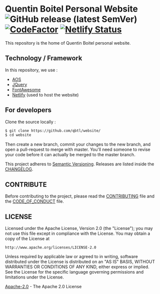 # Quentin Boitel Personal Website ![GitHub release (latest SemVer)](https://img.shields.io/github/v/release/qbtl/website?logo=github&labelColor=black&label=Version&sort=semver) [![CodeFactor](https://www.codefactor.io/repository/github/qbtl/website/badge/master)](https://www.codefactor.io/repository/github/qbtl/website/overview/master) [![Netlify Status](https://api.netlify.com/api/v1/badges/9430cb96-fdc0-4337-bb29-c6404834696d/deploy-status)](https://app.netlify.com/sites/quentinboitel/deploys)

This repository is the home of Quentin Boitel personal website.

## Technology / Framework

In this repository, we use :

* [AOS](https://github.com/michalsnik/aos/)
* [JQuery](https://www.jquery.com)
* [FontAwesome](https://origin.fontawesome.com)
* [Netlify](https://www.netlify.com) (used to host the website)

## For developers

Clone the source locally :

```sh
$ git clone https://github.com/qbtl/website/
$ cd website
```

Then create a new branch, commit your changes to the new branch, and open a pull-request to merge with master.
You'll need someone to revise your code before it can actually be merged to the master branch.

This project adheres to [Semantic Versioning](https://semver.org/spec/v2.0.0.html).
Releases are listed inside the [CHANGELOG](https://www.github.com/qbtl/website/blob/master/docs/CHANGELOG.md).

## CONTRIBUTE

Before contributing to the project, please read the [CONTRIBUTING](https://www.github.com/qbtl/website/blob/master/docs/CONTRIBUTING.md) file and the [CODE_OF_CONDUCT](https://www.github.com/qbtl/website/blob/master/docs/CODE_OF_CONDUCT.md) file.

## LICENSE

Licensed under the Apache License, Version 2.0 (the "License");
you may not use this file except in compliance with the License.
You may obtain a copy of the License at

`http://www.apache.org/licenses/LICENSE-2.0`

Unless required by applicable law or agreed to in writing, software
distributed under the License is distributed on an "AS IS" BASIS,
WITHOUT WARRANTIES OR CONDITIONS OF ANY KIND, either express or implied.
See the License for the specific language governing permissions and
limitations under the License.

[Apache-2.0](https://apache.org/licenses/LICENSE-2.0) - The Apache 2.0 License
